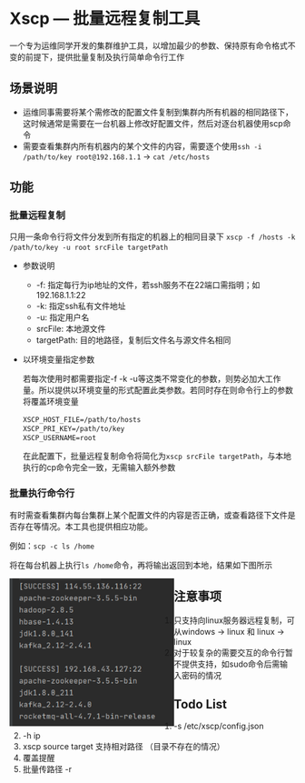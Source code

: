 # Xscp — 批量远程复制工具
一个专为运维同学开发的集群维护工具，以增加最少的参数、保持原有命令格式不变的前提下，提供批量复制及执行简单命令行工作

## 场景说明
- 运维同事需要将某个需修改的配置文件复制到集群内所有机器的相同路径下，这时候通常是需要在一台机器上修改好配置文件，然后对逐台机器使用scp命令
- 需要查看集群内所有机器内的某个文件的内容，需要逐个使用`ssh -i /path/to/key root@192.168.1.1` -> `cat /etc/hosts`

## 功能
### 批量远程复制
只用一条命令行将文件分发到所有指定的机器上的相同目录下
`xscp -f /hosts -k /path/to/key -u root srcFile targetPath`

- 参数说明
    
    - -f:  指定每行为ip地址的文件，若ssh服务不在22端口需指明；如192.168.1.1:22
    - -k:  指定ssh私有文件地址
    - -u:  指定用户名
    - srcFile: 本地源文件
    - targetPath: 目的地路径，复制后文件名与源文件名相同
    
- 以环境变量指定参数

    若每次使用时都需要指定-f -k -u等这类不常变化的参数，则势必加大工作量。所以提供以环境变量的形式配置此类参数。若同时存在则命令行上的参数将覆盖环境变量

    ```
    XSCP_HOST_FILE=/path/to/hosts
    XSCP_PRI_KEY=/path/to/key
    XSCP_USERNAME=root
    ```

    在此配置下，批量远程复制命令将简化为`xscp srcFile targetPath`，与本地执行的cp命令完全一致，无需输入额外参数

### 批量执行命令行

有时需查看集群内每台集群上某个配置文件的内容是否正确，或查看路径下文件是否存在等情况。本工具也提供相应功能。

例如：`scp -c ls /home`

将在每台机器上执行`ls /home`命令，再将输出返回到本地，结果如下图所示

<img src="demo.png" style="zoom:80%;" align="left" />

## 注意事项

1. 只支持向linux服务器远程复制，可从windows -> linux 和 linux -> linux
2. 对于较复杂的需要交互的命令行暂不提供支持，如sudo命令后需输入密码的情况

## Todo List

1. -s /etc/xscp/config.json
2. -h ip
3. xscp source target 支持相对路径 （目录不存在的情况）
4. 覆盖提醒
5. 批量传路径 -r
